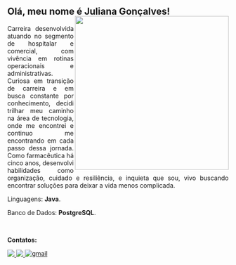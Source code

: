 ## Olá, meu nome é Juliana Gonçalves!

<img align="right" width="350px" style="margin-top:-20px" src=https://user-images.githubusercontent.com/93749428/230487511-41980192-be5e-4787-a083-70511034556a.png>

<p align="justify"> 
Carreira desenvolvida atuando no segmento de hospitalar e comercial, com vivência em rotinas operacionais e administrativas. Curiosa em transição de carreira e em busca constante por conhecimento, decidi trilhar meu caminho na área de tecnologia, onde me encontrei e continuo me encontrando em cada passo dessa jornada. Como farmacêutica há cinco anos, desenvolvi habilidades como organização, cuidado e resiliência, e inquieta que sou, vivo buscando encontrar soluções para deixar a vida menos complicada.
</p>

<p align="left">
Linguagens: <strong>Java</strong>.
</p>

<p align="left">
Banco de Dados: <strong>PostgreSQL</strong>.
</p>
<br>
<p align="left">
<strong>Contatos:</strong>
</p>

<p align="left">
  <a href="https://www.instagram.com/juuwes/" alt="Instagram">
    <img src="https://img.shields.io/badge/-Instagram-DD0294?style=for-the-badge&logo=Instagram&logoColor=FFFFFF&link=https://www.instagram.com/juuwes/"/>
  </a>
  <a href="https://www.linkedin.com/in/contatosilvajuliana/" alt="Linkedin">
    <img src="https://img.shields.io/badge/-Linkedin-003CAD?style=for-the-badge&logo=Linkedin&logoColor=FFFFFF&link=https://www.linkedin.com/in/contatosilvajuliana/"/>
  </a>
  <a href="mailto:contatosilvajuliana@gmail.com" target="_blank">
<img src="https://img.shields.io/badge/Gmail-AF000C?style=for-the-badge&logo=gmail&logoColor=white" alt="gmail" style="vertical-align:top;">
</a>
</p>
